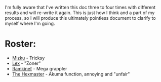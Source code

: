 I'm fully aware that I've written this doc three to four times with different results and will re-write it again. This is just how I think and a part of my process, so I will produce this ultimately pointless document to clarify to myself where I'm going.

# Roster:
- [Mizku](docs/gameplay_spec/characters/mizku.md) - Tricksy
- [Lex](docs/ideas/steam_launch/lex.md) - "Zoner"
- [Ramkinef](docs/ideas/steam_launch/ramkinef.md) - Mega grappler
- [The Hexmaster](docs/ideas/steam_launch/the_hexmaster.md) - Akuma function, annoying and "unfair"